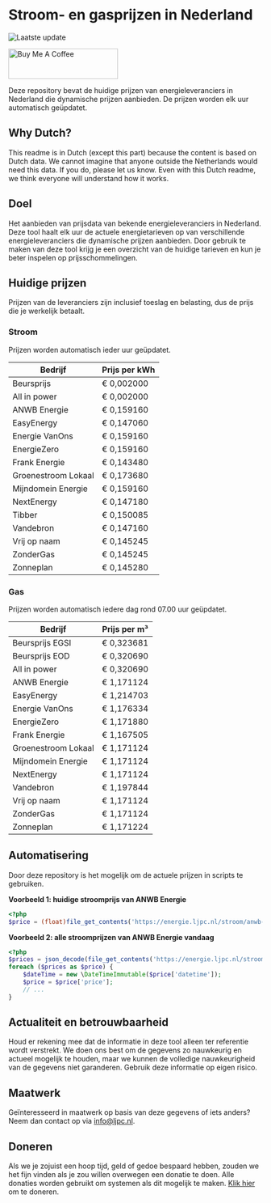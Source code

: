 # Stroom- en gasprijzen in Nederland

![Laatste update](https://img.shields.io/badge/laatste%20update-2025--07--04%2011%3A00%20CET-brightgreen)

<a href="https://www.buymeacoffee.com/Lars-" target="_blank"><img src="https://cdn.buymeacoffee.com/buttons/v2/default-orange.png" alt="Buy Me A Coffee" height="60" style="height: 60px !important;width: 217px !important;" ></a>

Deze repository bevat de huidige prijzen van energieleveranciers in Nederland die dynamische prijzen aanbieden. De prijzen worden elk uur automatisch geüpdatet.

## Why Dutch?

This readme is in Dutch (except this part) because the content is based on Dutch data. We cannot imagine that anyone outside the Netherlands would need this data. If you do, please let us know. Even with this Dutch readme, we think
everyone will understand how it works.

## Doel

Het aanbieden van prijsdata van bekende energieleveranciers in Nederland. Deze tool haalt elk uur de actuele energietarieven op van verschillende energieleveranciers die dynamische prijzen aanbieden. Door gebruik te maken van deze tool
krijg je een overzicht van de huidige tarieven en kun je beter inspelen op prijsschommelingen.

## Huidige prijzen

Prijzen van de leveranciers zijn inclusief toeslag en belasting, dus de prijs die je werkelijk betaalt.

### Stroom

Prijzen worden automatisch ieder uur geüpdatet.

 Bedrijf | Prijs per kWh 
---------|---------------
Beursprijs | € 0,002000
All in power | € 0,002000
ANWB Energie | € 0,159160
EasyEnergy | € 0,147060
Energie VanOns | € 0,159160
EnergieZero | € 0,159160
Frank Energie | € 0,143480
Groenestroom Lokaal | € 0,173680
Mijndomein Energie | € 0,159160
NextEnergy | € 0,147180
Tibber | € 0,150085
Vandebron | € 0,147160
Vrij op naam | € 0,145245
ZonderGas | € 0,145245
Zonneplan | € 0,145280


### Gas

Prijzen worden automatisch iedere dag rond 07.00 uur geüpdatet.

 Bedrijf | Prijs per m³ 
---------|--------------
Beursprijs EGSI | € 0,323681
Beursprijs EOD | € 0,320690
All in power | € 0,320690
ANWB Energie | € 1,171124
EasyEnergy | € 1,214703
Energie VanOns | € 1,176334
EnergieZero | € 1,171880
Frank Energie | € 1,167505
Groenestroom Lokaal | € 1,171124
Mijndomein Energie | € 1,171124
NextEnergy | € 1,171124
Vandebron | € 1,197844
Vrij op naam | € 1,171124
ZonderGas | € 1,171124
Zonneplan | € 1,171224


## Automatisering

Door deze repository is het mogelijk om de actuele prijzen in scripts te gebruiken.

**Voorbeeld 1: huidige stroomprijs van ANWB Energie**

```php
<?php
$price = (float)file_get_contents('https://energie.ljpc.nl/stroom/anwb-energie-nu.txt');

```

**Voorbeeld 2: alle stroomprijzen van ANWB Energie vandaag**

```php
<?php
$prices = json_decode(file_get_contents('https://energie.ljpc.nl/stroom/all-in-power-vandaag.json'),true);
foreach ($prices as $price) {
    $dateTime = new \DateTimeImmutable($price['datetime']);
    $price = $price['price'];
    // ...
}
```

## Actualiteit en betrouwbaarheid

Houd er rekening mee dat de informatie in deze tool alleen ter referentie wordt verstrekt. We doen ons best om de gegevens zo nauwkeurig en actueel mogelijk te houden, maar we kunnen de volledige nauwkeurigheid van de gegevens niet
garanderen. Gebruik deze informatie op eigen risico.

## Maatwerk

Geïnteresseerd in maatwerk op basis van deze gegevens of iets anders? Neem dan contact op
via [info@ljpc.nl](mailto:info@ljpc.nl?subject=Energie%20prijzen).

## Doneren

Als we je zojuist een hoop tijd, geld of gedoe bespaard hebben, zouden we het fijn vinden als je zou willen overwegen een
donatie te doen. Alle donaties worden gebruikt om systemen als dit mogelijk te
maken. [Klik hier](https://www.buymeacoffee.com/Lars-) om te doneren.
